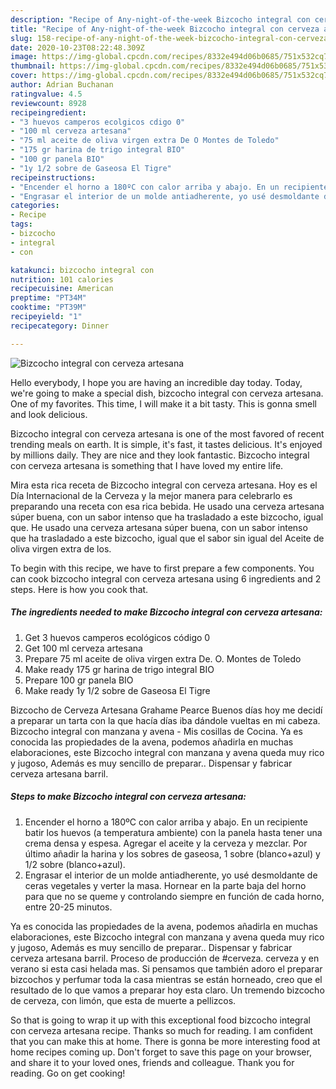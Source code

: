 ```yaml
---
description: "Recipe of Any-night-of-the-week Bizcocho integral con cerveza artesana"
title: "Recipe of Any-night-of-the-week Bizcocho integral con cerveza artesana"
slug: 158-recipe-of-any-night-of-the-week-bizcocho-integral-con-cerveza-artesana
date: 2020-10-23T08:22:48.309Z
image: https://img-global.cpcdn.com/recipes/8332e494d06b0685/751x532cq70/bizcocho-integral-con-cerveza-artesana-foto-principal.jpg
thumbnail: https://img-global.cpcdn.com/recipes/8332e494d06b0685/751x532cq70/bizcocho-integral-con-cerveza-artesana-foto-principal.jpg
cover: https://img-global.cpcdn.com/recipes/8332e494d06b0685/751x532cq70/bizcocho-integral-con-cerveza-artesana-foto-principal.jpg
author: Adrian Buchanan
ratingvalue: 4.5
reviewcount: 8928
recipeingredient:
- "3 huevos camperos ecolgicos cdigo 0"
- "100 ml cerveza artesana"
- "75 ml aceite de oliva virgen extra De O Montes de Toledo"
- "175 gr harina de trigo integral BIO"
- "100 gr panela BIO"
- "1y 1/2 sobre de Gaseosa El Tigre"
recipeinstructions:
- "Encender el horno a 180ºC con calor arriba y abajo. En un recipiente batir los huevos (a temperatura ambiente) con la panela hasta tener una crema densa y espesa. Agregar el aceite y la cerveza y mezclar. Por último añadir la harina y los sobres de gaseosa, 1 sobre (blanco+azul) y 1/2 sobre (blanco+azul)."
- "Engrasar el interior de un molde antiadherente, yo usé desmoldante de ceras vegetales y verter la masa. Hornear en la parte baja del horno para que no se queme y controlando siempre en función de cada horno, entre 20-25 minutos."
categories:
- Recipe
tags:
- bizcocho
- integral
- con

katakunci: bizcocho integral con 
nutrition: 101 calories
recipecuisine: American
preptime: "PT34M"
cooktime: "PT39M"
recipeyield: "1"
recipecategory: Dinner

---
```



![Bizcocho integral con cerveza artesana](https://img-global.cpcdn.com/recipes/8332e494d06b0685/751x532cq70/bizcocho-integral-con-cerveza-artesana-foto-principal.jpg)

Hello everybody, I hope you are having an incredible day today. Today, we're going to make a special dish, bizcocho integral con cerveza artesana. One of my favorites. This time, I will make it a bit tasty. This is gonna smell and look delicious.

Bizcocho integral con cerveza artesana is one of the most favored of recent trending meals on earth. It is simple, it's fast, it tastes delicious. It's enjoyed by millions daily. They are nice and they look fantastic. Bizcocho integral con cerveza artesana is something that I have loved my entire life.

Mira esta rica receta de Bizcocho integral con cerveza artesana. Hoy es el Día Internacional de la Cerveza y la mejor manera para celebrarlo es preparando una receta con esa rica bebida. He usado una cerveza artesana súper buena, con un sabor intenso que ha trasladado a este bizcocho, igual que. He usado una cerveza artesana súper buena, con un sabor intenso que ha trasladado a este bizcocho, igual que el sabor sin igual del Aceite de oliva virgen extra de los.


To begin with this recipe, we have to first prepare a few components. You can cook bizcocho integral con cerveza artesana using 6 ingredients and 2 steps. Here is how you cook that.

<!--inarticleads1-->

##### The ingredients needed to make Bizcocho integral con cerveza artesana:

1. Get 3 huevos camperos ecológicos código 0
1. Get 100 ml cerveza artesana
1. Prepare 75 ml aceite de oliva virgen extra De. O. Montes de Toledo
1. Make ready 175 gr harina de trigo integral BIO
1. Prepare 100 gr panela BIO
1. Make ready 1y 1/2 sobre de Gaseosa El Tigre


Bizcocho de Cerveza Artesana Grahame Pearce Buenos días hoy me decidí a preparar un tarta con la que hacía días iba dándole vueltas en mi cabeza. Bizcocho integral con manzana y avena - Mis cosillas de Cocina. Ya es conocida las propiedades de la avena, podemos añadirla en muchas elaboraciones, este Bizcocho integral con manzana y avena queda muy rico y jugoso, Además es muy sencillo de preparar.. Dispensar y fabricar cerveza artesana barril. 

<!--inarticleads2-->

##### Steps to make Bizcocho integral con cerveza artesana:

1. Encender el horno a 180ºC con calor arriba y abajo. En un recipiente batir los huevos (a temperatura ambiente) con la panela hasta tener una crema densa y espesa. Agregar el aceite y la cerveza y mezclar. Por último añadir la harina y los sobres de gaseosa, 1 sobre (blanco+azul) y 1/2 sobre (blanco+azul).
1. Engrasar el interior de un molde antiadherente, yo usé desmoldante de ceras vegetales y verter la masa. Hornear en la parte baja del horno para que no se queme y controlando siempre en función de cada horno, entre 20-25 minutos.


Ya es conocida las propiedades de la avena, podemos añadirla en muchas elaboraciones, este Bizcocho integral con manzana y avena queda muy rico y jugoso, Además es muy sencillo de preparar.. Dispensar y fabricar cerveza artesana barril. Proceso de producción de #cerveza. cerveza y en verano si esta casi helada mas. Si pensamos que también adoro el preparar bizcochos y perfumar toda la casa mientras se están horneado, creo que el resultado de lo que vamos a preparar hoy esta claro. Un tremendo bizcocho de cerveza, con limón, que esta de muerte a pellizcos. 

So that is going to wrap it up with this exceptional food bizcocho integral con cerveza artesana recipe. Thanks so much for reading. I am confident that you can make this at home. There is gonna be more interesting food at home recipes coming up. Don't forget to save this page on your browser, and share it to your loved ones, friends and colleague. Thank you for reading. Go on get cooking!
